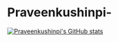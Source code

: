 # Praveenkushinpi-
[![Praveenkushinpi's GitHub stats](https://github-readme-stats.vercel.app/api?username=Praveenkushinpi)](https://github.com/Praveenkushinpi/github-readme-stats)
